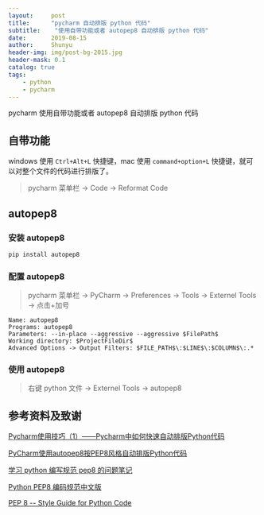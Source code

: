 ```yaml
---
layout:     post
title:      "pycharm 自动排版 python 代码"
subtitle:    "使用自带功能或者 autopep8 自动排版 python 代码"
date:       2019-08-15
author:     Shunyu
header-img: img/post-bg-2015.jpg
header-mask: 0.1
catalog: true
tags:
    - python
    - pycharm
---
```




pycharm 使用自带功能或者 autopep8 自动排版 python 代码



## 自带功能

windows 使用 `Ctrl+Alt+L` 快捷键，mac 使用 `command+option+L` 快捷键，就可以对整个文件的代码进行排版了。

> pycharm 菜单栏 -> Code -> Reformat Code



## autopep8

### 安装 autopep8

```bash
pip install autopep8
```



### 配置 autopep8


> pycharm 菜单栏 -> PyCharm -> Preferences -> Tools -> Externel Tools -> 点击+加号



```
Name: autopep8
Programs: autopep8
Parameters: --in-place --aggressive --aggressive $FilePath$
Working directory: $ProjectFileDir$
Advanced Options -> Output Filters: $FILE_PATH$\:$LINE$\:$COLUMN$\:.*
```



### 使用 autopep8

> 右键 python 文件 -> Externel Tools -> autopep8



## 参考资料及致谢

[Pycharm使用技巧（1）——Pycharm中如何快速自动排版Python代码](https://blog.csdn.net/leaf_zizi/article/details/84980960)

[PyCharm使用autopep8按PEP8风格自动排版Python代码](https://www.jianshu.com/p/fcd957accd8a)

[学习 python 编写规范 pep8 的问题笔记](https://www.cnblogs.com/hackpig/p/8290117.html)

[Python PEP8 编码规范中文版](https://blog.csdn.net/ratsniper/article/details/78954852)

[PEP 8 -- Style Guide for Python Code](https://legacy.python.org/dev/peps/pep-0008/)
